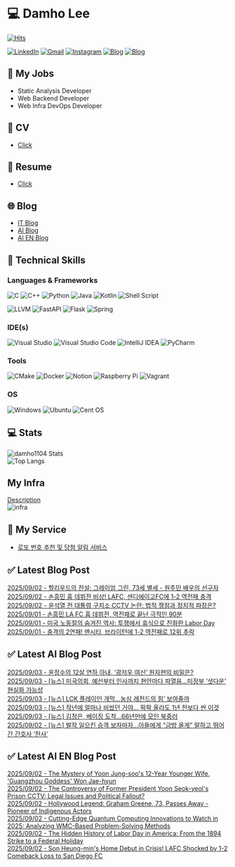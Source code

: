 
# 💻 Damho Lee

[![Hits](https://hits.seeyoufarm.com/api/count/incr/badge.svg?url=https%3A%2F%2Fgithub.com%2Fdamho1104&count_bg=%233D9CC8&title_bg=%23555555&icon=&icon_color=%23E7E7E7&title=hits&edge_flat=false)](https://hits.seeyoufarm.com)  

[![LinkedIn](https://img.shields.io/badge/Linkedin-%230077B5.svg?style=flat&logo=linkedin&logoColor=white)](https://www.linkedin.com/in/damho1104/)
[![Gmail](https://img.shields.io/badge/Gmail-D14836?style=flat&logo=gmail&logoColor=white)](mailto:damho1104@gmail.com)
[![Instagram](https://img.shields.io/badge/Instargram-%23E4405F.svg?style=flat&logo=Instagram&logoColor=white)](https://www.instagram.com/damho1104/)
[![Blog](https://img.shields.io/badge/Blog-%23000000.svg?style=flat&logo=Tistory&logoColor=white)](https://dmomo.co.kr/)
[![Blog](https://img.shields.io/badge/Blog-%23000000.svg?style=flat&logo=WordPress&logoColor=white)](https://blog.ai.dmomo.co.kr/)

## 📃 My Jobs
- Static Analysis Developer
- Web Backend Developer
- Web Infra DevOps Developer

## 📰 CV
- [Click](https://resume.dmomo.net/damho.lee/resume)  

## 📘 Resume
- [Click](https://damho1104.notion.site/8af3191b9815406d95708d9a0cea5a9e)  

## 🌐 Blog
- [IT Blog](https://dmomo.co.kr/)
- [AI Blog](https://blog.ai.dmomo.co.kr/)
- [AI EN Blog](https://ai.trend.dmomo.co.kr/)

## 💪 Technical Skills
### Languages & Frameworks
![C](https://img.shields.io/badge/c-%2300599C.svg?style=flat&logo=c&logoColor=white)
![C++](https://img.shields.io/badge/c++-%2300599C.svg?style=flat&logo=c%2B%2B&logoColor=white)
![Python](https://img.shields.io/badge/Python-3776AB.svg?&style=flat&logo=Python&logoColor=white)
![Java](https://img.shields.io/badge/java-%23ED8B00.svg?style=flat&logo=openjdk&logoColor=white)
![Kotlin](https://img.shields.io/badge/Kotlin-%237F52FF.svg?style=flat&logo=Kotlin&logoColor=white)
![Shell Script](https://img.shields.io/badge/Shell_script-%23121011.svg?style=flat&logo=gnu-bash&logoColor=white)  
  
![LLVM](https://img.shields.io/badge/LLVM/Clang-000B1D.svg?&style=flat&logo=LLVM&logoColor=white)
![FastAPI](https://img.shields.io/badge/FastAPI-005571?style=flat&logo=fastapi)
![Flask](https://img.shields.io/badge/Flask-%23000.svg?style=flat&logo=flask&logoColor=white)
![Spring](https://img.shields.io/badge/Springboot-%236DB33F.svg?style=flat&logo=spring&logoColor=white)
  
  
### IDE(s)
![Visual Studio](https://img.shields.io/badge/Visual%20Studio-5C2D91.svg?style=flat&logo=visual-studio&logoColor=white) 
![Visual Studio Code](https://img.shields.io/badge/Visual%20Studio%20Code-0078d7.svg?style=flat&logo=visual-studio-code&logoColor=white)
![IntelliJ IDEA](https://img.shields.io/badge/IntelliJIDEA-000000.svg?style=flat&logo=intellij-idea&logoColor=white) 
![PyCharm](https://img.shields.io/badge/PyCharm-143?style=flat&logo=pycharm&logoColor=black&color=black&labelColor=green) 


### Tools
![CMake](https://img.shields.io/badge/CMake-%23008FBA.svg?style=flat&logo=cmake&logoColor=white)
![Docker](https://img.shields.io/badge/docker-%230db7ed.svg?style=flat&logo=docker&logoColor=white)
![Notion](https://img.shields.io/badge/Notion-%23000000.svg?style=flat&logo=notion&logoColor=white)
![Raspberry Pi](https://img.shields.io/badge/-RaspberryPi-C51A4A?style=flat&logo=Raspberry-Pi)
![Vagrant](https://img.shields.io/badge/Vagrant-%231563FF.svg?style=flat&logo=vagrant&logoColor=white)


### OS
![Windows](https://img.shields.io/badge/Windows-0078D6?style=flat&logo=windows&logoColor=white)
![Ubuntu](https://img.shields.io/badge/Ubuntu-E95420?style=flat&logo=ubuntu&logoColor=white)
![Cent OS](https://img.shields.io/badge/Cent%20OS-002260?style=flat&logo=centos&logoColor=F0F0F0)


## :computer: Stats
![damho1104 Stats](https://github-readme-stats.vercel.app/api?username=damho1104&hide=issues&show_icons=true&show=prs_merged,prs_merged_percentage&theme=chartreuse-dark)  
![Top Langs](https://github-readme-stats.vercel.app/api/top-langs/?username=damho1104&layout=compact&theme=chartreuse-dark)


## My Infra
[Description](https://dmomo.co.kr/444)  
![infra](https://nextcloud.dmomo.net/apps/files_sharing/publicpreview/EtWDB9RaEXyf4FT?file=/&fileId=142416&x=6016&y=3384&a=true&etag=eee0bc0c4308201c786211582fdbc678)  





## 📣 My Service
- [로또 번호 추천 및 당첨 알림 서비스](https://lotto.dmomo.co.kr/)  


## ✅ Latest Blog Post

[2025/09/02 - 할리우드의 전설: 그레이엄 그린, 73세 별세 - 원주민 배우의 선구자](https://dmomo.co.kr/675) <br/>
[2025/09/02 - 손흥민 홈 데뷔전 비상! LAFC, 샌디에이고FC에 1-2 역전패 충격](https://dmomo.co.kr/674) <br/>
[2025/09/02 - 윤석열 전 대통령 구치소 CCTV 논란: 법적 쟁점과 정치적 파장은?](https://dmomo.co.kr/673) <br/>
[2025/09/01 - 손흥민 LA FC 홈 데뷔전, 역전패로 끝난 극적인 90분](https://dmomo.co.kr/672) <br/>
[2025/09/01 - 미국 노동절의 숨겨진 역사: 투쟁에서 휴식으로 진화한 Labor Day](https://dmomo.co.kr/671) <br/>
[2025/09/01 - 충격의 2연패! 맨시티, 브라이턴에 1-2 역전패로 12위 추락](https://dmomo.co.kr/670) <br/>

## ✅ Latest AI Blog Post
[2025/09/03 - 윤정수의 12살 연하 아내, ‘광저우 여신’ 원자현의 비밀은?](https://blog.ai.dmomo.co.kr/trend/9310) <br/>
[2025/09/03 - [뉴스] 미국의회, 예산부터 인사까지 현안마다 파열음…미정부 ‘셧다운’ 현실화 가능성](https://blog.ai.dmomo.co.kr/news/9305) <br/>
[2025/09/03 - [뉴스] LCK 플레이인 개막…농심 레전드의 힘’ 보여줄까](https://blog.ai.dmomo.co.kr/news/9302) <br/>
[2025/09/03 - [뉴스] 작년에 얼마나 비쌌던 거야… 팍팍 올라도 1년 전보다 싼 이것](https://blog.ai.dmomo.co.kr/news/9299) <br/>
[2025/09/03 - [뉴스] 김정은, 베이징 도착…66년만에 모인 북중러](https://blog.ai.dmomo.co.kr/news/9296) <br/>
[2025/09/02 - [뉴스] 발작 일으킨 승객 보자마자…아들에게 “금방 올게” 말하고 뛰어간 간호사 ‘찬사’](https://blog.ai.dmomo.co.kr/news/9293) <br/>

## ✅ Latest AI EN Blog Post
[2025/09/02 - The Mystery of Yoon Jung-soo's 12-Year Younger Wife, 'Guangzhou Goddess' Won Jae-hyun](https://ai.trend.dmomo.co.kr/2025/09/the-mystery-of-yoon-jung-soos-12-year.html) <br/>
[2025/09/02 - The Controversy of Former President Yoon Seok-yeol's Prison CCTV: Legal Issues and Political Fallout?](https://ai.trend.dmomo.co.kr/2025/09/the-controversy-of-former-president.html) <br/>
[2025/09/02 - Hollywood Legend: Graham Greene, 73, Passes Away - Pioneer of Indigenous Actors](https://ai.trend.dmomo.co.kr/2025/09/hollywood-legend-graham-greene-73.html) <br/>
[2025/09/02 - Cutting-Edge Quantum Computing Innovations to Watch in 2025: Analyzing WMC-Based Problem-Solving Methods](https://ai.trend.dmomo.co.kr/2025/09/cutting-edge-quantum-computing.html) <br/>
[2025/09/02 - The Hidden History of Labor Day in America: From the 1894 Strike to a Federal Holiday](https://ai.trend.dmomo.co.kr/2025/09/the-hidden-history-of-labor-day-in.html) <br/>
[2025/09/02 - Son Heung-min's Home Debut in Crisis! LAFC Shocked by 1-2 Comeback Loss to San Diego FC](https://ai.trend.dmomo.co.kr/2025/09/son-heung-mins-home-debut-in-crisis.html) <br/>
